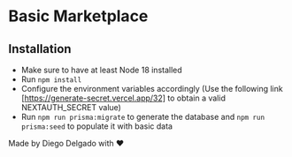 # Basic Marketplace

## Installation

- Make sure to have at least Node 18 installed
- Run `npm install`
- Configure the environment variables accordingly
  (Use the following link [https://generate-secret.vercel.app/32] to obtain a valid NEXTAUTH_SECRET value)
- Run `npm run prisma:migrate` to generate the database and `npm run prisma:seed` to populate it with basic data

Made by Diego Delgado with ❤️
